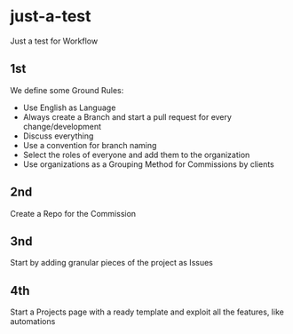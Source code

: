 # just-a-test
Just a test for Workflow

## 1st
We define some Ground Rules:
* Use English as Language
* Always create a Branch and start a pull request for every change/development
* Discuss everything
* Use a convention for branch naming
* Select the roles of everyone and add them to the organization
* Use organizations as a Grouping Method for Commissions by clients

## 2nd
Create a Repo for the Commission

## 3nd
Start by adding granular pieces of the project as Issues

## 4th
Start a Projects page with a ready template and exploit all the features, like automations



